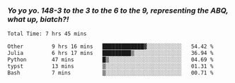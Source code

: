### ***Yo yo yo. 148-3 to the 3 to the 6 to the 9, representing the ABQ, what up, biatch?!***

<!--START_SECTION:waka-->

```txt
Total Time: 7 hrs 45 mins

Other         9 hrs 16 mins   █████████████▓░░░░░░░░░░░   54.42 %
Julia         6 hrs 17 mins   █████████▒░░░░░░░░░░░░░░░   36.94 %
Python        47 mins         █▒░░░░░░░░░░░░░░░░░░░░░░░   04.69 %
typst         13 mins         ▒░░░░░░░░░░░░░░░░░░░░░░░░   01.31 %
Bash          7 mins          ▒░░░░░░░░░░░░░░░░░░░░░░░░   00.71 %
```

<!--END_SECTION:waka-->

<!--
**AJMC2002/AJMC2002** is a ✨ _special_ ✨ repository because its `README.md` (this file) appears on your GitHub profile.

Here are some ideas to get you started:

- 🔭 I’m currently working on ...
- 🌱 I’m currently learning ...
- 👯 I’m looking to collaborate on ...
- 🤔 I’m looking for help with ...
- 💬 Ask me about ...
- 📫 How to reach me: ...
- 😄 Pronouns: ...
- ⚡ Fun fact: ...
-->
